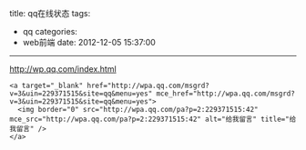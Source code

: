 title: qq在线状态
tags:
  - qq
categories:
  - web前端
date: 2012-12-05 15:37:00
---
http://wp.qq.com/index.html

```
<a target="_blank" href="http://wpa.qq.com/msgrd?v=3&uin=229371515&site=qq&menu=yes" mce_href="http://wpa.qq.com/msgrd?v=3&uin=229371515&site=qq&menu=yes">
  <img border="0" src="http://wpa.qq.com/pa?p=2:229371515:42" mce_src="http://wpa.qq.com/pa?p=2:229371515:42" alt="给我留言" title="给我留言" />
</a>
```
